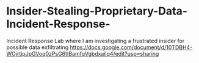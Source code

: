 # Insider-Stealing-Proprietary-Data-Incident-Response-
Incident Response Lab where I am investigating a frustrated insider for possible data exfiltrating 
https://docs.google.com/document/d/10TDBH4-WOjrtipJpGVoq0zPsG6tIBamfqVgbdxailq4/edit?usp=sharing
